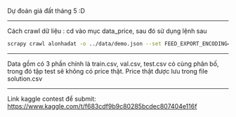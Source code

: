 Dự đoán giá đất tháng 5 :D 

-------

Cách crawl dữ liệu : cd vào mục data_price, sau đó sử dụng lệnh sau
```bash
scrapy crawl alonhadat -o ../data/demo.json --set FEED_EXPORT_ENCODING=utf-8
```

-------
Data gồm có 3 phần chính là train.csv, val.csv, test.csv có cùng phân bố, trong đó tập test sẽ không có price thật. Price thật được lưu trong file solution.csv

-------
Link kaggle contest để submit: https://www.kaggle.com/t/f683cdf9b9c80285bcdec807404e116f
